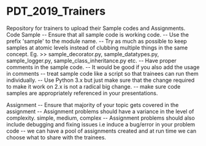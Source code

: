 # PDT_2019_Trainers

Repository for trainers to upload their Sample codes and Assignments.
Code Sample
-- Ensure that all sample code is working code.
-- Use the prefix 'sample' to the module name.
-- Try as much as possible to keep samples at atomic levels instead of clubbing multiple things in the same concept.
   Eg. >> sample_decorator.py, sample_datatypes.py, 
          sample_logger.py, sample_class_inheritance.py etc.
-- Have proper comments in the sample code.
-- It would be good if you also add the usage in comments
-- treat sample code like a script so that trainees can run them individually.
-- Use Python 3.x but just make sure that the change required to make it work on 2.x is not a radical big change.
-- make sure code samples are appropriately referenced in your presentations.

Assignment
-- Ensure that majority of your topic gets covered in the assignment
-- Assignment problems should have a variance in the level of complexity.
    simple, medium, complex
-- Assignment problems should also include debugging and fixing issues 
    i.e induce a bug/error in your problem code 
--  we can have a pool of assignments created and at run time we can choose what to share with the trainees.


     
      